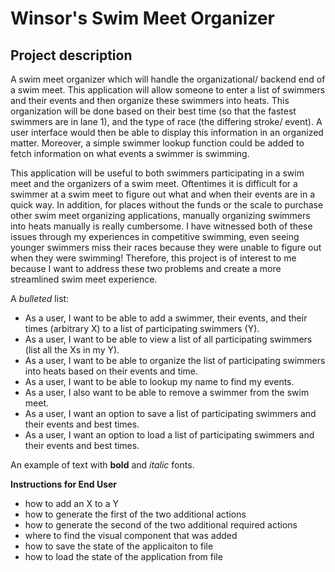 # Winsor's Swim Meet Organizer 

## Project description

A swim meet organizer which will handle the organizational/ backend end of a swim meet. This application will allow someone to enter a list of swimmers and their events and then organize these swimmers into heats. This organization will be done based on their best time (so that the fastest swimmers are in lane 1), and the type of race (the differing stroke/ event). A user interface would then be able to display this information in an organized matter. Moreover, a simple swimmer lookup function could be added to fetch information on what events a swimmer is swimming.

This application will be useful to both swimmers participating in a swim meet and the organizers of a swim meet. Oftentimes it is difficult for a swimmer at a swim meet to figure out what and when their events are in a quick way. In addition, for places without the funds or the scale to purchase other swim meet organizing applications, manually organizing swimmers into heats manually is really cumbersome. I have witnessed both of these issues through my experiences in competitive swimming, even seeing younger swimmers miss their races because they were unable to figure out when they were swimming! Therefore, this project is of interest to me because I want to address these two problems and create a more streamlined swim meet experience. 

A *bulleted* list:
- As a user, I want to be able to add a swimmer, their events, and their times (arbitrary X) to a list of participating swimmers (Y). 
- As a user, I want to be able to view a list of all participating swimmers (list all the Xs in my Y).
- As a user, I want to be able to organize the list of participating swimmers into heats based on their events and time.
- As a user, I want to be able to lookup my name to find my events.
- As a user, I also want to be able to remove a swimmer from the swim meet.
- As a user, I want an option to save a list of participating swimmers and their events and best times.
- As a user, I want an option to load a list of participating swimmers and their events and best times.

An example of text with **bold** and *italic* fonts.  

**Instructions for End User**
- how to add an X to a Y
- how to generate the first of the two additional actions
- how to generate the second of the two additional required actions
- where to find the visual component that was added
- how to save the state of the applicaiton to file
- how to load the state of the application from file